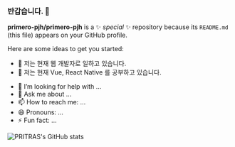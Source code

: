 ### 반갑습니다. 👋

**primero-pjh/primero-pjh** is a ✨ _special_ ✨ repository because its `README.md` (this file) appears on your GitHub profile.

Here are some ideas to get you started:

- 🔭 저는 현재 웹 개발자로 일하고 있습니다.
- 🌱 저는 현재 Vue, React Native 를 공부하고 있습니다.
<!--- 👯 I’m looking to collaborate on ...-->
- 🤔 I’m looking for help with ...
- 💬 Ask me about ...
- 📫 How to reach me: ...
- 😄 Pronouns: ...
- ⚡ Fun fact: ...

![PRITRAS's GitHub stats](https://github-readme-stats.vercel.app/api?username=PRITRAS&show_icons=true&theme=radical)
